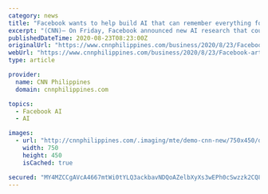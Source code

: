 ```yaml
---
category: news
title: "Facebook wants to help build AI that can remember everything for you"
excerpt: "(CNN)— On Friday, Facebook announced new AI research that could help pave the way for a significant change in how artificial intelligence — and some devices that incorporate this technology ..."
publishedDateTime: 2020-08-23T08:23:00Z
originalUrl: "https://www.cnnphilippines.com/business/2020/8/23/Facebook-artificial-intelligence-AI-memory-research.html"
webUrl: "https://www.cnnphilippines.com/business/2020/8/23/Facebook-artificial-intelligence-AI-memory-research.html"
type: article

provider:
  name: CNN Philippines
  domain: cnnphilippines.com

topics:
  - Facebook AI
  - AI

images:
  - url: "http://cnnphilippines.com/.imaging/mte/demo-cnn-new/750x450/dam/cnn/2019/08/02/Facebook-dark_CNNPH.png/jcr:content/Facebook-dark_CNNPH.png"
    width: 750
    height: 450
    isCached: true

secured: "MY4MZCCgAVcA4667mtWi0tYLQ3ackbavNDQoAZelbXyXs3wEPh0cSwzzk2CQ8W/inXJQegqz2RvTUeS6C7rFbgLBTZgC24t3yR00kkPeXV9PArU6sf06h9lLn+67rEBe+aPsBoWUZGtaeh8ZfuDsAizflbwKJr8/rDM+tPWJOC/G77nCKZ8IxDafEhjyJ1iWOTj+e5PC08GAGeFwDNEI+Hw5GaSW7cDjP8WIDMhFtHFQjVk6UWcH3mwS3NJY8jK16fv78njRRwih8U2W6F32HrmSM/+qA17w65ms29muKDKL5CSfHrNZ2CA7U81qIdrM8ZIwHfeQaKybQx7urh2E4vxIHGnfJKw5kBoORHUoxKY=;gESjH6G2+gmKaC3zvVS95w=="
---
```


